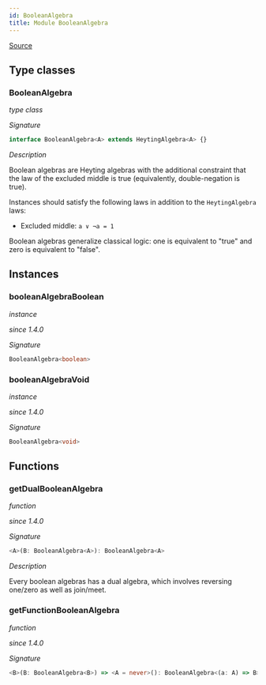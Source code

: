 ```yaml
---
id: BooleanAlgebra
title: Module BooleanAlgebra
---
```


[Source](https://github.com/gcanti/fp-ts/blob/master/src/BooleanAlgebra.ts)

## Type classes

### BooleanAlgebra

_type class_

_Signature_

```ts
interface BooleanAlgebra<A> extends HeytingAlgebra<A> {}
```

_Description_

Boolean algebras are Heyting algebras with the additional constraint that the law of the excluded middle is true
(equivalently, double-negation is true).

Instances should satisfy the following laws in addition to the `HeytingAlgebra` laws:

- Excluded middle: `a ∨ ¬a = 1`

Boolean algebras generalize classical logic: one is equivalent to "true" and zero is equivalent to "false".

## Instances

### booleanAlgebraBoolean

_instance_

_since 1.4.0_

_Signature_

```ts
BooleanAlgebra<boolean>
```

### booleanAlgebraVoid

_instance_

_since 1.4.0_

_Signature_

```ts
BooleanAlgebra<void>
```

## Functions

### getDualBooleanAlgebra

_function_

_since 1.4.0_

_Signature_

```ts
<A>(B: BooleanAlgebra<A>): BooleanAlgebra<A>
```

_Description_

Every boolean algebras has a dual algebra, which involves reversing one/zero as well as join/meet.

### getFunctionBooleanAlgebra

_function_

_since 1.4.0_

_Signature_

```ts
<B>(B: BooleanAlgebra<B>) => <A = never>(): BooleanAlgebra<(a: A) => B>
```
